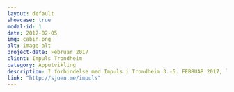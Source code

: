 ```yaml
---
layout: default
showcase: true
modal-id: 1
date: 2017-02-05
img: cabin.png
alt: image-alt
project-date: Februar 2017
client: Impuls Trondheim
category: Apputvikling
description: I forbindelse med Impuls i Trondheim 3.-5. FEBRUAR 2017, laget jeg denne app-en og sparte Impuls for mye penger i program som ikke trengte å trykkes. Gjennom helgen ble programmet oppdatert og sendt live til alle 300 deltakere.
link: "http://sjoen.me/impuls"
---
```

